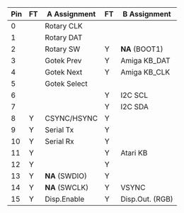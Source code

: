 |Pin| FT | A Assignment  | FT | B Assignment     |
|---|----|---------------|----|------------------|
| 0 |    | Rotary CLK    |    |                  |
| 1 |    | Rotary DAT    |    |                  |
| 2 |    | Rotary SW     |  Y | **NA** (BOOT1)   |
| 3 |    | Gotek Prev    |  Y | Amiga KB_DAT     |
| 4 |    | Gotek Next    |  Y | Amiga KB_CLK     |
| 5 |    | Gotek Select  |    |                  |
| 6 |    |               |  Y | I2C SCL          |
| 7 |    |               |  Y | I2C SDA          |
| 8 |  Y | CSYNC/HSYNC   |  Y |                  |
| 9 |  Y | Serial Tx     |  Y |                  |
|10 |  Y | Serial Rx     |  Y |                  |
|11 |  Y |               |  Y | Atari KB         |
|12 |  Y |               |  Y |                  |
|13 |  Y | **NA** (SWDIO)|  Y |                  |
|14 |  Y | **NA** (SWCLK)|  Y | VSYNC            |
|15 |  Y | Disp.Enable   |  Y | Disp.Out. (RGB)  |
